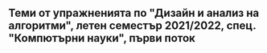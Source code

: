 ## Теми от упражненията по "Дизайн и анализ на алгоритми", летен семестър 2021/2022, спец. "Компютърни науки", първи поток ##
